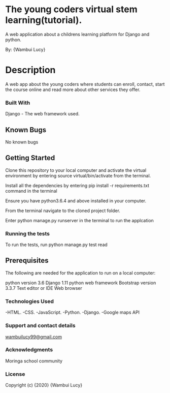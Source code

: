 # The  young coders virtual stem learning(tutorial).

A web application about a childrens learning platform for Django and python.

By: 
{Wambui Lucy}

# Description
A web app about the young coders where students can enroll, contact, start the course online and read more about other services they offer.

### Built With

Django - The web framework used.


## Known Bugs
No known bugs

## Getting Started

Clone this repository to your local computer and activate the virtual environment by entering source virtual/bin/activate from the terminal.

Install all the dependencies by entering pip install -r requirements.txt command in the terminal

Ensure you have python3.6.4 and above installed in your computer.

From the terminal navigate to the cloned project folder.

Enter python manage.py runserver in the terminal to run the applcation

### Running the tests

To run the tests, run python manage.py test read

## Prerequisites

The following are needed for the application to run on a local computer:

python version 3.6
Django 1.11 python web framework
Bootstrap version 3.3.7
Text editor or IDE
Web browser



### Technologies Used
-HTML. -CSS. -JavaScript. -Python. -Django. -Google maps API

### Support and contact details
wambuilucy99@gmail.com

### Acknowledgments

Moringa school community



### License
Copyright (c) {2020} {Wambui Lucy}